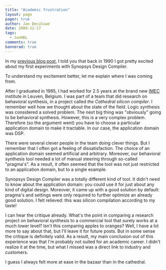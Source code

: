 ```yaml
---
title: "Academic frustration"
layout: page 
pager: true
author: Jan Decaluwe
date: 2009-12-17
tags: 
  - JanHDL
comments: true
bannerad: true
---
```


In my <a href="/opinion/jan/synthesis-was-my-first-love.html">previous blog post</a>, I told you that back in 1990 I got pretty excited about my first experiments with Synopsys Design Compiler.

To understand my excitement better, let me explain where I was coming from.

After I graduated in 1985, I had worked for 2.5 years at the brand new <a href="http://www.imec.be" class="elf-external elf-icon">IMEC</a> institute in Leuven, Belgium. I was part of a team that did research on behavioral synthesis, in a project called <em>the Cathedral silicon compiler</em>. I remember well how we thought about the state of the field. Logic synthesis was considered a solved problem. The next big thing was "obviously" going to be behavioral synthesis. However, this is a very complex problem. Therefore (so the argument went) you have to choose a particular application domain to make it tractable. In our case, the application domain was DSP.

There were several clever people in the team doing clever things. But I remember that I often got a feeling of dissatisfaction. The choice of an application domain seemed artificial and arbitrary. Moreover, our behavioral synthesis tool needed a lot of manual steering through so-called "pragma's". As a result, it often seemed that the tool was not just restricted to an application domain, but to a single example.

Synopsys Design Compiler was a totally different kind of tool. It didn't need to know about the application domain: you could use it for just about any kind of digital design. Moreover, it came up with a good solution by default: pragma's and settings were only required to further optimize an already good solution. I felt relieved: this was silicon compilation according to my taste!

I can hear the critique already. What's the point in comparing a research project on behavioral synthesis to a commercial tool that surely works at a much lower level? Isn't this comparing apples to oranges? Well, I have a lot more to say about that, but I'll leave it for future posts. But in some sense the critique is definitely valid. As a result, my main conclusion out of this experience was that I'm probably not suited for an academic career. I didn't realize it at the time, but what I missed was a direct link to industry and customers.

I guess I always felt more at ease in the bazaar than in the cathedral.

